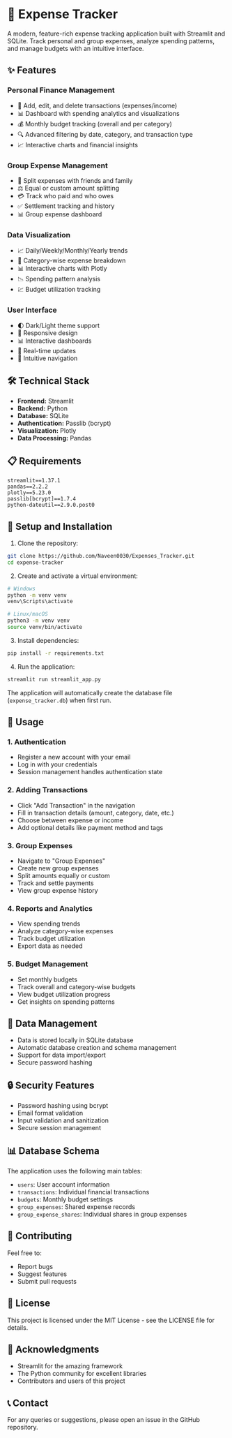 # 💸 Expense Tracker

A modern, feature-rich expense tracking application built with Streamlit and SQLite. Track personal and group expenses, analyze spending patterns, and manage budgets with an intuitive interface.

## ✨ Features

### Personal Finance Management
- 📝 Add, edit, and delete transactions (expenses/income)
- 📊 Dashboard with spending analytics and visualizations
- 💰 Monthly budget tracking (overall and per category)
- 🔍 Advanced filtering by date, category, and transaction type
- 📈 Interactive charts and financial insights

### Group Expense Management
- 👥 Split expenses with friends and family
- ⚖️ Equal or custom amount splitting
- 💳 Track who paid and who owes
- ✅ Settlement tracking and history
- 📊 Group expense dashboard

### Data Visualization
- 📈 Daily/Weekly/Monthly/Yearly trends
- 🥧 Category-wise expense breakdown
- 📊 Interactive charts with Plotly
- 📉 Spending pattern analysis
- 💹 Budget utilization tracking

### User Interface
- 🌓 Dark/Light theme support
- 📱 Responsive design
- 📊 Interactive dashboards
- 🔄 Real-time updates
- 🎯 Intuitive navigation

## 🛠️ Technical Stack

- **Frontend:** Streamlit
- **Backend:** Python
- **Database:** SQLite
- **Authentication:** Passlib (bcrypt)
- **Visualization:** Plotly
- **Data Processing:** Pandas

## 📋 Requirements

```
streamlit==1.37.1
pandas==2.2.2
plotly==5.23.0
passlib[bcrypt]==1.7.4
python-dateutil==2.9.0.post0
```

## 🚀 Setup and Installation

1. Clone the repository:
```bash
git clone https://github.com/Naveen0030/Expenses_Tracker.git
cd expense-tracker
```

2. Create and activate a virtual environment:
```bash
# Windows
python -m venv venv
venv\Scripts\activate

# Linux/macOS
python3 -m venv venv
source venv/bin/activate
```

3. Install dependencies:
```bash
pip install -r requirements.txt
```

4. Run the application:
```bash
streamlit run streamlit_app.py
```

The application will automatically create the database file (`expense_tracker.db`) when first run.

## 📱 Usage

### 1. Authentication
- Register a new account with your email
- Log in with your credentials
- Session management handles authentication state

### 2. Adding Transactions
- Click "Add Transaction" in the navigation
- Fill in transaction details (amount, category, date, etc.)
- Choose between expense or income
- Add optional details like payment method and tags

### 3. Group Expenses
- Navigate to "Group Expenses"
- Create new group expenses
- Split amounts equally or custom
- Track and settle payments
- View group expense history

### 4. Reports and Analytics
- View spending trends
- Analyze category-wise expenses
- Track budget utilization
- Export data as needed

### 5. Budget Management
- Set monthly budgets
- Track overall and category-wise budgets
- View budget utilization progress
- Get insights on spending patterns

## 💾 Data Management

- Data is stored locally in SQLite database
- Automatic database creation and schema management
- Support for data import/export
- Secure password hashing

## 🔒 Security Features

- Password hashing using bcrypt
- Email format validation
- Input validation and sanitization
- Secure session management

## 📊 Database Schema

The application uses the following main tables:
- `users`: User account information
- `transactions`: Individual financial transactions
- `budgets`: Monthly budget settings
- `group_expenses`: Shared expense records
- `group_expense_shares`: Individual shares in group expenses

## 🤝 Contributing

Feel free to:
- Report bugs
- Suggest features
- Submit pull requests

## 📄 License

This project is licensed under the MIT License - see the LICENSE file for details.

## 🙏 Acknowledgments

- Streamlit for the amazing framework
- The Python community for excellent libraries
- Contributors and users of this project

## 📞 Contact

For any queries or suggestions, please open an issue in the GitHub repository.
